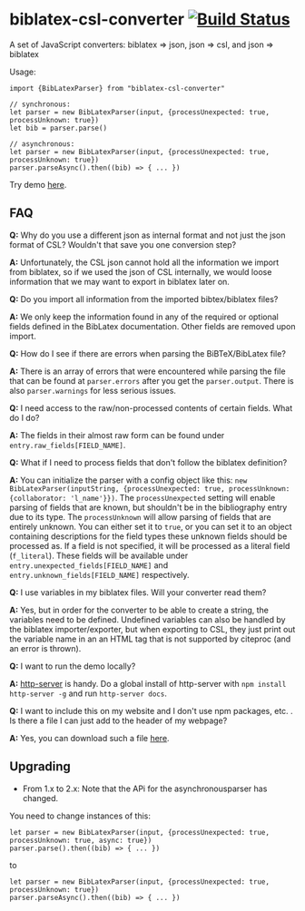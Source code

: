 # biblatex-csl-converter [![Build Status](https://travis-ci.org/fiduswriter/biblatex-csl-converter.svg?branch=master)](https://travis-ci.org/fiduswriter/biblatex-csl-converter)

A set of JavaScript converters: biblatex => json, json => csl, and json => biblatex

Usage:

```
import {BibLatexParser} from "biblatex-csl-converter"

// synchronous:
let parser = new BibLatexParser(input, {processUnexpected: true, processUnknown: true})
let bib = parser.parse()

// asynchronous:
let parser = new BibLatexParser(input, {processUnexpected: true, processUnknown: true})
parser.parseAsync().then((bib) => { ... })
```

Try demo [here](https://fiduswriter.github.io/biblatex-csl-converter/).

## FAQ

**Q:** Why do you use a different json as internal format and not just the json format of CSL? Wouldn't that save you one conversion step?

**A:** Unfortunately, the CSL json cannot hold all the information we import from biblatex, so if we used the json of CSL internally, we would loose information that we may want to export in biblatex later on.

**Q:** Do you import all information from the imported bibtex/biblatex files?

**A:** We only keep the information found in any of the required or optional fields defined in the BibLatex documentation. Other fields are removed upon import.

**Q:** How do I see if there are errors when parsing the BiBTeX/BibLatex file?

**A:** There is an array of errors that were encountered while parsing the file that can be found at `parser.errors` after you get the `parser.output`. There is also `parser.warnings` for less serious issues.

**Q:** I need access to the raw/non-processed contents of certain fields. What do I do?

**A:** The fields in their almost raw form can be found under `entry.raw_fields[FIELD_NAME]`.

**Q:** What if I need to process fields that don't follow the biblatex definition?

**A:** You can initialize the parser with a config object like this: `new BibLatexParser(inputString, {processUnexpected: true, processUnknown: {collaborator: 'l_name'}})`. The `processUnexpected` setting will enable
parsing of fields that are known, but shouldn't be in the bibliography entry due to its type. The `processUnknown` will allow parsing of fields that are entirely unknown. You can either set it to `true`, or you can set it to an object containing descriptions for the field types these unknown fields should be processed as. If a field is not specified, it will be processed as a literal field (`f_literal`). These fields will be available under `entry.unexpected_fields[FIELD_NAME]` and `entry.unknown_fields[FIELD_NAME]` respectively.

**Q:** I use variables in my biblatex files. Will your converter read them?

**A:** Yes, but in order for the converter to be able to create a string, the variables need to be defined. Undefined variables can also be handled by the biblatex importer/exporter, but when exporting to CSL, they just print out the variable name in an an HTML tag that is not supported by citeproc (and an error is thrown).

**Q:** I want to run the demo locally?

**A:** [http-server](https://www.npmjs.com/package/http-server) is handy. Do a global install of http-server with `npm install http-server -g` and run `http-server docs`.

**Q:** I want to include this on my website and I don't use npm packages, etc. . Is there a file I can just add to the header of my webpage?

**A:** Yes, you can download such a file [here](https://github.com/fiduswriter/biblatex-csl-converter/tree/browser).

## Upgrading

-   From 1.x to 2.x: Note that the APi for the asynchronousparser has changed.

You need to change instances of this:

```
let parser = new BibLatexParser(input, {processUnexpected: true, processUnknown: true, async: true})
parser.parse().then((bib) => { ... })
```

to

```
let parser = new BibLatexParser(input, {processUnexpected: true, processUnknown: true})
parser.parseAsync().then((bib) => { ... })
```

